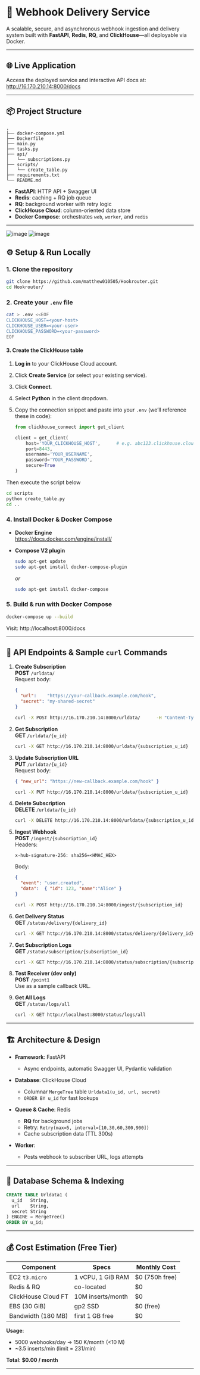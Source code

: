 # 🚀 Webhook Delivery Service

A scalable, secure, and asynchronous webhook ingestion and delivery system built with **FastAPI**, **Redis**, **RQ**, and **ClickHouse**—all deployable via Docker.

---

## 🌐 Live Application

Access the deployed service and interactive API docs at:  
http://16.170.210.14:8000/docs

---

## 📦 Project Structure

```
.
├── docker-compose.yml
├── Dockerfile
├── main.py
├── tasks.py
├── api/
│   └── subscriptions.py
├── scripts/
│   └── create_table.py
├── requirements.txt
└── README.md
```

- **FastAPI**: HTTP API + Swagger UI  
- **Redis**: caching + RQ job queue  
- **RQ**: background worker with retry logic  
- **ClickHouse Cloud**: column-oriented data store  
- **Docker Compose**: orchestrates `web`, `worker`, and `redis`

---

![image](https://github.com/user-attachments/assets/5168f6f2-9d5a-46d2-8fe1-eb0ac23f81b7)
![image](https://github.com/user-attachments/assets/3350a218-a2ff-4d93-8310-ecf82a4ffb13)



## ⚙️ Setup & Run Locally

### 1. Clone the repository

```bash
git clone https://github.com/matthew010505/Hookrouter.git
cd Hookrouter/
```

### 2. Create your `.env` file

```bash
cat > .env <<EOF
CLICKHOUSE_HOST=<your-host>
CLICKHOUSE_USER=<your-user>
CLICKHOUSE_PASSWORD=<your-password>
EOF
```



#### 3. Create the ClickHouse table

1. **Log in** to your ClickHouse Cloud account.  
2. Click **Create Service** (or select your existing service).  
3. Click **Connect**.  
4. Select **Python** in the client dropdown.  
5. Copy the connection snippet and paste into your `.env` (we’ll reference these in code):

   ```python
   from clickhouse_connect import get_client

   client = get_client(
       host='YOUR_CLICKHOUSE_HOST',      # e.g. abc123.clickhouse.cloud
       port=8443,
       username='YOUR_USERNAME',
       password='YOUR_PASSWORD',
       secure=True
   )


Then execute the script below

```bash
cd scripts
python create_table.py
cd ..
```

### 4. Install Docker & Docker Compose

- **Docker Engine**  
  https://docs.docker.com/engine/install/

- **Compose V2 plugin**  
  ```bash
  sudo apt-get update
  sudo apt-get install docker-compose-plugin
  ```
  _or_  
  ```bash
  sudo apt-get install docker-compose
  ```

### 5. Build & run with Docker Compose

```bash
docker-compose up --build
```

Visit: http://localhost:8000/docs

---

## 🧪 API Endpoints & Sample `curl` Commands

1. **Create Subscription**  
   **POST** `/urldata/`  
   Request body:
   ```json
   {
     "url":    "https://your-callback.example.com/hook",
     "secret": "my-shared-secret"
   }
   ```
   ```bash
   curl -X POST http://16.170.210.14:8000/urldata/      -H "Content-Type: application/json"      -d '{"url":"https://…","secret":"…"}'
   ```

2. **Get Subscription**  
   **GET** `/urldata/{u_id}`  
   ```bash
   curl -X GET http://16.170.210.14:8000/urldata/{subscription_u_id}      -H "accept: application/json"
   ```

3. **Update Subscription URL**  
   **PUT** `/urldata/{u_id}`  
   Request body:
   ```json
   { "new_url": "https://new-callback.example.com/hook" }
   ```
   ```bash
   curl -X PUT http://16.170.210.14:8000/urldata/{subscription_u_id}      -H "Content-Type: application/json"      -d '{"new_url":"https://…"}'
   ```

4. **Delete Subscription**  
   **DELETE** `/urldata/{u_id}`  
   ```bash
   curl -X DELETE http://16.170.210.14:8000/urldata/{subscription_u_id}
   ```

5. **Ingest Webhook**  
   **POST** `/ingest/{subscription_id}`  
   Headers:
   ```
   x-hub-signature-256: sha256=<HMAC_HEX>
   ```
   Body:
   ```json
   {
     "event": "user.created",
     "data":  { "id": 123, "name":"Alice" }
   }
   ```
   ```bash
   curl -X POST http://16.170.210.14:8000/ingest/{subscription_id}      -H "Content-Type: application/json"      -H "x-hub-signature-256: sha256=<signature>"      -d '{"event":"…","data":{…}}'
   ```

6. **Get Delivery Status**  
   **GET** `/status/delivery/{delivery_id}`  
   ```bash
   curl -X GET http://16.170.210.14:8000/status/delivery/{delivery_id}
   ```

7. **Get Subscription Logs**  
   **GET** `/status/subscription/{subscription_id}`  
   ```bash
   curl -X GET http://16.170.210.14:8000/status/subscription/{subscription_id}
   ```

8. **Test Receiver (dev only)**  
   **POST** `/point1`  
   Use as a sample callback URL.

9. **Get All Logs**  
   **GET** `/status/logs/all`  
   ```bash
   curl -X GET http://localhost:8000/status/logs/all
   ```

---

## 🏗️ Architecture & Design

- **Framework**: FastAPI  
  - Async endpoints, automatic Swagger UI, Pydantic validation

- **Database**: ClickHouse Cloud  
  - Columnar `MergeTree` table `Urldata1(u_id, url, secret)`  
  - `ORDER BY u_id` for fast lookups

- **Queue & Cache**: Redis  
  - **RQ** for background jobs  
  - Retry: `Retry(max=5, interval=[10,30,60,300,900])`  
  - Cache subscription data (TTL 300s)

- **Worker**:  
  - Posts webhook to subscriber URL, logs attempts

---

## 💾 Database Schema & Indexing

```sql
CREATE TABLE Urldata1 (
  u_id   String,
  url    String,
  secret String
) ENGINE = MergeTree()
ORDER BY u_id;
```

---

## 💰 Cost Estimation (Free Tier)

| Component           | Specs             | Monthly Cost |
|---------------------|-------------------|--------------|
| EC2 `t3.micro`      | 1 vCPU, 1 GiB RAM | $0 (750h free) |
| Redis & RQ          | co-located        | $0            |
| ClickHouse Cloud FT | 10M inserts/month | $0            |
| EBS (30 GiB)        | gp2 SSD           | $0 (free)     |
| Bandwidth (180 MB)  | first 1 GB free   | $0            |

**Usage**:  
- 5000 webhooks/day → 150 K/month (<10 M)  
- ~3.5 inserts/min (limit = 231/min)  

**Total**: **$0.00 / month**

---


